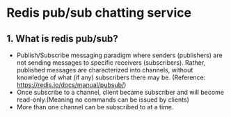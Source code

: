 # Redis pub/sub chatting service

## 1. What is redis pub/sub?
*  Publish/Subscribe messaging paradigm where senders (publishers) are not sending messages to specific receivers (subscribers). Rather, published messages are characterized into channels, without knowledge of what (if any) subscribers there may be. (Reference: https://redis.io/docs/manual/pubsub/)
* Once subscribe to a channel, client became subscriber and will become read-only.(Meaning no commands can be issued by clients)
* More than one channel can be subscribed to at a time.
